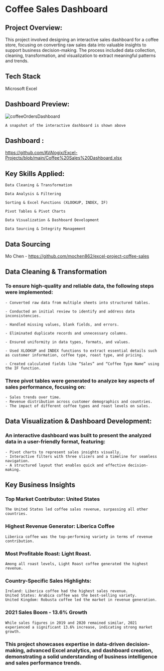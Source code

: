 # Coffee Sales Dashboard


## Project Overview:

This project involved designing an interactive sales dashboard for a coffee store, focusing on converting raw sales data into valuable insights to support business decision-making. The process included data           collection, cleaning, transformation, and visualization to extract meaningful patterns and trends.

## Tech Stack

Microsoft Excel


## Dashboard Preview:
![coffeeOrdersDashboard](https://github.com/user-attachments/assets/7791013a-913a-4793-ad1a-69db6f66b05d)

    A snapshot of the interactive dashboard is shown above

## Dashboard :
https://github.com/AVAlogix/Excel-Projects/blob/main/Coffee%20Sales%20Dashboard.xlsx

## Key Skills Applied:

    Data Cleaning & Transformation

    Data Analysis & Filtering

    Sorting & Excel Functions (XLOOKUP, INDEX, IF)

    Pivot Tables & Pivot Charts

    Data Visualization & Dashboard Development

    Data Sourcing & Integrity Management

## Data Sourcing

Mo Chen - https://github.com/mochen862/excel-project-coffee-sales

## Data Cleaning & Transformation

### To ensure high-quality and reliable data, the following steps were implemented:

    - Converted raw data from multiple sheets into structured tables.

    - Conducted an initial review to identify and address data inconsistencies.

    - Handled missing values, blank fields, and errors.

    - Eliminated duplicate records and unnecessary columns.

    - Ensured uniformity in data types, formats, and values.

    - Used XLOOKUP and INDEX functions to extract essential details such as customer information, coffee type, roast type, and pricing.

    - Created calculated fields like “Sales” and “Coffee Type Name” using the IF function.

### Three pivot tables were generated to analyze key aspects of sales performance, focusing on:

    - Sales trends over time.
    - Revenue distribution across customer demographics and countries.
    - The impact of different coffee types and roast levels on sales.

## Data Visualization & Dashboard Development: 

### An interactive dashboard was built to present the analyzed data in a user-friendly format, featuring:
    - Pivot charts to represent sales insights visually.
    - Interactive filters with three slicers and a timeline for seamless navigation.
    - A structured layout that enables quick and effective decision-making.

## Key Business Insights
### Top Market Contributor: United States 
    The United States led coffee sales revenue, surpassing all other countries.    
### Highest Revenue Generator: Liberica Coffee
    Liberica coffee was the top-performing variety in terms of revenue contribution.
### Most Profitable Roast: Light Roast.
    Among all roast levels, Light Roast coffee generated the highest revenue.
### Country-Specific Sales Highlights:
    Ireland: Liberica coffee had the highest sales revenue.
    United States: Arabica coffee was the best-selling variety.
    United Kingdom: Robusta coffee led the market in revenue generation.
### 2021 Sales Boom - 13.6% Growth
    While sales figures in 2019 and 2020 remained similar, 2021 experienced a significant 13.6% increase, indicating strong market growth.

### This project showcases expertise in data-driven decision-making, advanced Excel analytics, and dashboard creation, demonstrating a solid understanding of business intelligence and sales performance trends.
